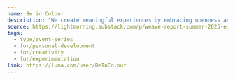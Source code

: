 ```yaml
---
name: Be in Colour
description: "We create meaningful experiences by embracing openness and a willingness to experiment."
source: https://lightmorning.substack.com/p/weave-report-summer-2025-edition
tags:
  - type/event-series
  - for/personal-development
  - for/creativity
  - for/experimentation
link: https://luma.com/user/BeInColour
---
```

